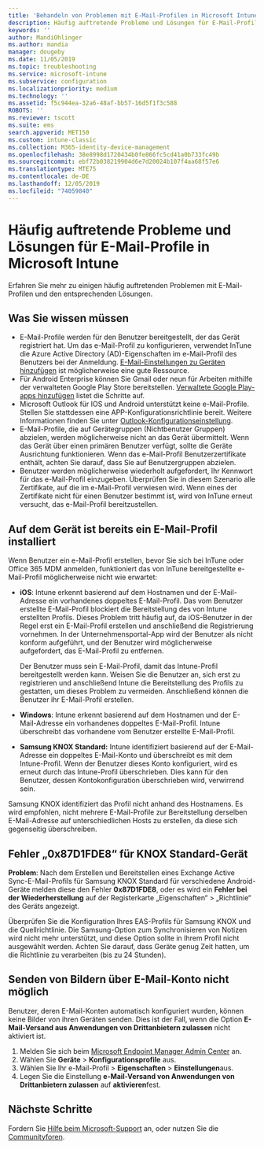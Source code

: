 ```yaml
---
title: 'Behandeln von Problemen mit E-Mail-Profilen in Microsoft Intune: Azure | Microsoft-Dokumentation'
description: Häufig auftretende Probleme und Lösungen für E-Mail-Profile in Microsoft Intune, darunter doppelte E-Mail-Profile und Fehler auf Android-Geräten mit Samsung KNOX Standard.
keywords: ''
author: MandiOhlinger
ms.author: mandia
manager: dougeby
ms.date: 11/05/2019
ms.topic: troubleshooting
ms.service: microsoft-intune
ms.subservice: configuration
ms.localizationpriority: medium
ms.technology: ''
ms.assetid: f5c944ea-32a6-48af-bb57-16d5f1f3c588
ROBOTS: ''
ms.reviewer: tscott
ms.suite: ems
search.appverid: MET150
ms.custom: intune-classic
ms.collection: M365-identity-device-management
ms.openlocfilehash: 38e8998d1720434b0fe866fc5cd41a0b733fc49b
ms.sourcegitcommit: ebf72b038219904d6e7d20024b107f4aa68f57e6
ms.translationtype: MTE75
ms.contentlocale: de-DE
ms.lasthandoff: 12/05/2019
ms.locfileid: "74059840"
---
```

# <a name="common-issues-and-resolutions-with-email-profiles-in-microsoft-intune"></a>Häufig auftretende Probleme und Lösungen für E-Mail-Profile in Microsoft Intune

Erfahren Sie mehr zu einigen häufig auftretenden Problemen mit E-Mail-Profilen und den entsprechenden Lösungen.

## <a name="what-you-need-to-know"></a>Was Sie wissen müssen

- E-Mail-Profile werden für den Benutzer bereitgestellt, der das Gerät registriert hat. Um das e-Mail-Profil zu konfigurieren, verwendet InTune die Azure Active Directory (AD)-Eigenschaften im e-Mail-Profil des Benutzers bei der Anmeldung. [E-Mail-Einstellungen zu Geräten hinzufügen](email-settings-configure.md) ist möglicherweise eine gute Ressource.
- Für Android Enterprise können Sie Gmail oder neun für Arbeiten mithilfe der verwalteten Google Play Store bereitstellen. [Verwaltete Google Play-apps hinzufügen](../apps/apps-add-android-for-work.md) listet die Schritte auf.
- Microsoft Outlook für IOS und Android unterstützt keine e-Mail-Profile. Stellen Sie stattdessen eine APP-Konfigurationsrichtlinie bereit. Weitere Informationen finden Sie unter [Outlook-Konfigurationseinstellung](../apps/app-configuration-policies-outlook.md).
- E-Mail-Profile, die auf Gerätegruppen (Nichtbenutzer Gruppen) abzielen, werden möglicherweise nicht an das Gerät übermittelt. Wenn das Gerät über einen primären Benutzer verfügt, sollte die Geräte Ausrichtung funktionieren. Wenn das e-Mail-Profil Benutzerzertifikate enthält, achten Sie darauf, dass Sie auf Benutzergruppen abzielen.
- Benutzer werden möglicherweise wiederholt aufgefordert, Ihr Kennwort für das e-Mail-Profil einzugeben. Überprüfen Sie in diesem Szenario alle Zertifikate, auf die im e-Mail-Profil verwiesen wird. Wenn eines der Zertifikate nicht für einen Benutzer bestimmt ist, wird von InTune erneut versucht, das e-Mail-Profil bereitzustellen.

## <a name="device-already-has-an-email-profile-installed"></a>Auf dem Gerät ist bereits ein E-Mail-Profil installiert

Wenn Benutzer ein e-Mail-Profil erstellen, bevor Sie sich bei InTune oder Office 365 MDM anmelden, funktioniert das von InTune bereitgestellte e-Mail-Profil möglicherweise nicht wie erwartet:

- **iOS**: Intune erkennt basierend auf dem Hostnamen und der E-Mail-Adresse ein vorhandenes doppeltes E-Mail-Profil. Das vom Benutzer erstellte E-Mail-Profil blockiert die Bereitstellung des von Intune erstellten Profils. Dieses Problem tritt häufig auf, da iOS-Benutzer in der Regel erst ein E-Mail-Profil erstellen und anschließend die Registrierung vornehmen. In der Unternehmensportal-App wird der Benutzer als nicht konform aufgeführt, und der Benutzer wird möglicherweise aufgefordert, das E-Mail-Profil zu entfernen.

  Der Benutzer muss sein E-Mail-Profil, damit das Intune-Profil bereitgestellt werden kann. Weisen Sie die Benutzer an, sich erst zu registrieren und anschließend Intune die Bereitstellung des Profils zu gestatten, um dieses Problem zu vermeiden. Anschließend können die Benutzer ihr E-Mail-Profil erstellen.

- **Windows**: Intune erkennt basierend auf dem Hostnamen und der E-Mail-Adresse ein vorhandenes doppeltes E-Mail-Profil. Intune überschreibt das vorhandene vom Benutzer erstellte E-Mail-Profil.

- **Samsung KNOX Standard:** Intune identifiziert basierend auf der E-Mail-Adresse ein doppeltes E-Mail-Konto und überschreibt es mit dem Intune-Profil. Wenn der Benutzer dieses Konto konfiguriert, wird es erneut durch das Intune-Profil überschrieben. Dies kann für den Benutzer, dessen Kontokonfiguration überschrieben wird, verwirrend sein.

Samsung KNOX identifiziert das Profil nicht anhand des Hostnamens. Es wird empfohlen, nicht mehrere E-Mail-Profile zur Bereitstellung derselben E-Mail-Adresse auf unterschiedlichen Hosts zu erstellen, da diese sich gegenseitig überschreiben.

## <a name="error-0x87d1fde8-for-knox-standard-device"></a>Fehler „0x87D1FDE8“ für KNOX Standard-Gerät

**Problem**: Nach dem Erstellen und Bereitstellen eines Exchange Active Sync-E-Mail-Profils für Samsung KNOX Standard für verschiedene Android-Geräte melden diese den Fehler **0x87D1FDE8**, oder es wird ein **Fehler bei der Wiederherstellung** auf der Registerkarte „Eigenschaften“ > „Richtlinie“ des Geräts angezeigt.

Überprüfen Sie die Konfiguration Ihres EAS-Profils für Samsung KNOX und die Quellrichtlinie. Die Samsung-Option zum Synchronisieren von Notizen wird nicht mehr unterstützt, und diese Option sollte in Ihrem Profil nicht ausgewählt werden. Achten Sie darauf, dass Geräte genug Zeit hatten, um die Richtlinie zu verarbeiten (bis zu 24 Stunden).

## <a name="unable-to-send-images-from--email-account"></a>Senden von Bildern über E-Mail-Konto nicht möglich

Benutzer, deren E-Mail-Konten automatisch konfiguriert wurden, können keine Bilder von ihren Geräten senden. Dies ist der Fall, wenn die Option **E-Mail-Versand aus Anwendungen von Drittanbietern zulassen** nicht aktiviert ist.

1. Melden Sie sich beim [Microsoft Endpoint Manager Admin Center](https://go.microsoft.com/fwlink/?linkid=2109431) an.
2. Wählen Sie **Geräte** > **Konfigurationsprofile** aus.
3. Wählen Sie Ihr e-Mail-Profil > **Eigenschaften** > **Einstellungen**aus.
4. Legen Sie die Einstellung **e-Mail-Versand von Anwendungen von Drittanbietern zulassen** auf **aktivieren**fest.

## <a name="next-steps"></a>Nächste Schritte

Fordern Sie [Hilfe beim Microsoft-Support](../fundamentals/get-support.md) an, oder nutzen Sie die [Communityforen](https://social.technet.microsoft.com/Forums/en-US/home?category=microsoftintune).
